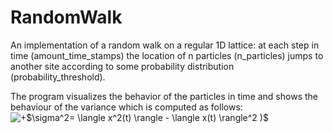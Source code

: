 # RandomWalk

An implementation of a random walk on a regular 1D lattice: at each step in time (amount_time_stamps) the location of n particles (n_particles)
jumps to another site according to some probability distribution (probability_threshold).

The program visualizes the behavior of the particles in time and shows the behaviour of the variance which is computed as follows:
<img src="https://latex.codecogs.com/gif.latex?&plus;$\sigma^2=&space;\langle&space;x^2(t)&space;\rangle&space;-&space;\langle&space;x(t)&space;\rangle^2&space;)$" title="+$\sigma^2= \langle x^2(t) \rangle - \langle x(t) \rangle^2 )$" /> 
